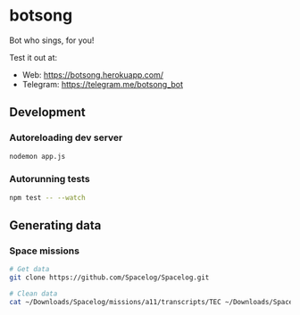 # botsong
Bot who sings, for you!

Test it out at:

  * Web: https://botsong.herokuapp.com/
  * Telegram: https://telegram.me/botsong_bot


## Development

### Autoreloading dev server

```bash
nodemon app.js
```

### Autorunning tests

```bash
npm test -- --watch
```


## Generating data

### Space missions


```bash
# Get data
git clone https://github.com/Spacelog/Spacelog.git

# Clean data
cat ~/Downloads/Spacelog/missions/a11/transcripts/TEC ~/Downloads/Spacelog/missions/a11/transcripts/CM | sed -e '/^\[[0-9:]*\]$/d' -e '/^_.*:/d' -e '/^\s*$/d' -e 's/^[^:]*: //' > input/apollo_11.txt


```
